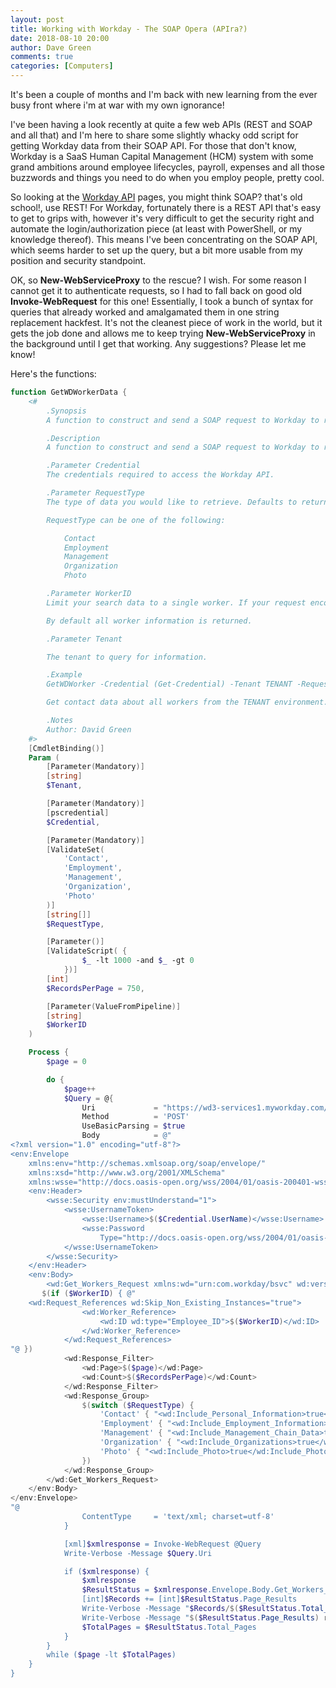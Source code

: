 ```yaml
---
layout: post
title: Working with Workday - The SOAP Opera (APIra?)
date: 2018-08-10 20:00
author: Dave Green
comments: true
categories: [Computers]
---
```


It's been a couple of months and I'm back with new learning from the ever busy front where i'm at war with my own ignorance!

I've been having a look recently at quite a few web APIs (REST and SOAP and all that) and I'm here to share some slightly whacky odd script for getting Workday data from their SOAP API. For those that don't know, Workday is a SaaS Human Capital Management (HCM) system with some grand ambitions around employee lifecycles, payroll, expenses and all those buzzwords and things you need to do when you employ people, pretty cool.

So looking at the [Workday API](https://community.workday.com/api) pages, you might think SOAP? that's old school!, use REST! For Workday, fortunately there is a REST API that's easy to get to grips with, however it's very difficult to get the security right and automate the login/authorization piece (at least with PowerShell, or my knowledge thereof). This means I've been concentrating on the SOAP API, which seems harder to set up the query, but a bit more usable from my position and security standpoint.

OK, so **New-WebServiceProxy** to the rescue? I wish. For some reason I cannot get it to authenticate requests, so I had to fall back on good old **Invoke-WebRequest** for this one! Essentially, I took a bunch of syntax for queries that already worked and amalgamated them in one string replacement hackfest. It's not the cleanest piece of work in the world, but it gets the job done and allows me to keep trying **New-WebServiceProxy** in the background until I get that working. Any suggestions? Please let me know!

Here's the functions:

```powershell
function GetWDWorkerData {
    <#
        .Synopsis
        A function to construct and send a SOAP request to Workday to retrieve worker data from the Workday API.

        .Description
        A function to construct and send a SOAP request to Workday to retrieve worker data from the Workday API.

        .Parameter Credential
        The credentials required to access the Workday API.

        .Parameter RequestType
        The type of data you would like to retrieve. Defaults to returning all data.

        RequestType can be one of the following:

            Contact
            Employment
            Management
            Organization
            Photo

        .Parameter WorkerID
        Limit your search data to a single worker. If your request encompasses multiple workers, use the pipeline.

        By default all worker information is returned.

        .Parameter Tenant

        The tenant to query for information.

        .Example
        GetWDWorker -Credential (Get-Credential) -Tenant TENANT -RequestType Contact

        Get contact data about all workers from the TENANT environment.

        .Notes
        Author: David Green
    #>
    [CmdletBinding()]
    Param (
        [Parameter(Mandatory)]
        [string]
        $Tenant,

        [Parameter(Mandatory)]
        [pscredential]
        $Credential,

        [Parameter(Mandatory)]
        [ValidateSet(
            'Contact',
            'Employment',
            'Management',
            'Organization',
            'Photo'
        )]
        [string[]]
        $RequestType,

        [Parameter()]
        [ValidateScript( {
                $_ -lt 1000 -and $_ -gt 0
            })]
        [int]
        $RecordsPerPage = 750,

        [Parameter(ValueFromPipeline)]
        [string]
        $WorkerID
    )

    Process {
        $page = 0

        do {
            $page++
            $Query = @{
                Uri             = "https://wd3-services1.myworkday.com/ccx/service/$Tenant/Human_Resources/v30.2"
                Method          = 'POST'
                UseBasicParsing = $true
                Body            = @"
<?xml version="1.0" encoding="utf-8"?>
<env:Envelope
    xmlns:env="http://schemas.xmlsoap.org/soap/envelope/"
    xmlns:xsd="http://www.w3.org/2001/XMLSchema"
    xmlns:wsse="http://docs.oasis-open.org/wss/2004/01/oasis-200401-wss-wssecurity-secext-1.0.xsd">
    <env:Header>
        <wsse:Security env:mustUnderstand="1">
            <wsse:UsernameToken>
                <wsse:Username>$($Credential.UserName)</wsse:Username>
                <wsse:Password
                    Type="http://docs.oasis-open.org/wss/2004/01/oasis-200401-wss-username-token-profile-1.0#PasswordText">$($Credential.GetNetworkCredential().Password)</wsse:Password>
            </wsse:UsernameToken>
        </wsse:Security>
    </env:Header>
    <env:Body>
        <wd:Get_Workers_Request xmlns:wd="urn:com.workday/bsvc" wd:version="v30.2">
       $(if ($WorkerID) { @"
    <wd:Request_References wd:Skip_Non_Existing_Instances="true">
                <wd:Worker_Reference>
                    <wd:ID wd:type="Employee_ID">$($WorkerID)</wd:ID>
                </wd:Worker_Reference>
            </wd:Request_References>
"@ })
            <wd:Response_Filter>
                <wd:Page>$($page)</wd:Page>
                <wd:Count>$($RecordsPerPage)</wd:Count>
            </wd:Response_Filter>
            <wd:Response_Group>
                $(switch ($RequestType) {
                    'Contact' { "<wd:Include_Personal_Information>true</wd:Include_Personal_Information>" }
                    'Employment' { "<wd:Include_Employment_Information>true</wd:Include_Employment_Information>" }
                    'Management' { "<wd:Include_Management_Chain_Data>true</wd:Include_Management_Chain_Data>" }
                    'Organization' { "<wd:Include_Organizations>true</wd:Include_Organizations>" }
                    'Photo' { "<wd:Include_Photo>true</wd:Include_Photo>" }
                })
            </wd:Response_Group>
        </wd:Get_Workers_Request>
    </env:Body>
</env:Envelope>
"@
                ContentType     = 'text/xml; charset=utf-8'
            }

            [xml]$xmlresponse = Invoke-WebRequest @Query
            Write-Verbose -Message $Query.Uri

            if ($xmlresponse) {
                $xmlresponse
                $ResultStatus = $xmlresponse.Envelope.Body.Get_Workers_Response.Response_Results
                [int]$Records += [int]$ResultStatus.Page_Results
                Write-Verbose -Message "$Records/$($ResultStatus.Total_Results) records retrieved."
                Write-Verbose -Message "$($ResultStatus.Page_Results) records this page ($($ResultStatus.Page)/$($ResultStatus.Total_Pages))."
                $TotalPages = $ResultStatus.Total_Pages
            }
        }
        while ($page -lt $TotalPages)
    }
}
```